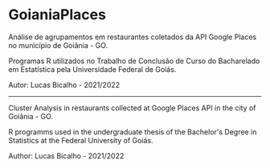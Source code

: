# GoianiaPlaces
Análise de agrupamentos em restaurantes coletados da API Google Places no município de Goiânia - GO.

Programas R utilizados no Trabalho de Conclusão de Curso do Bacharelado em Estatística pela Universidade Federal de Goiás.

Autor: Lucas Bicalho - 2021/2022

----------------------------------

Cluster Analysis in restaurants collected at Google Places API in the city of Goiânia - GO.

R programms used in the undergraduate thesis of the Bachelor's Degree in Statistics at the Federal University of Goiás.

Author: Lucas Bicalho - 2021/2022
